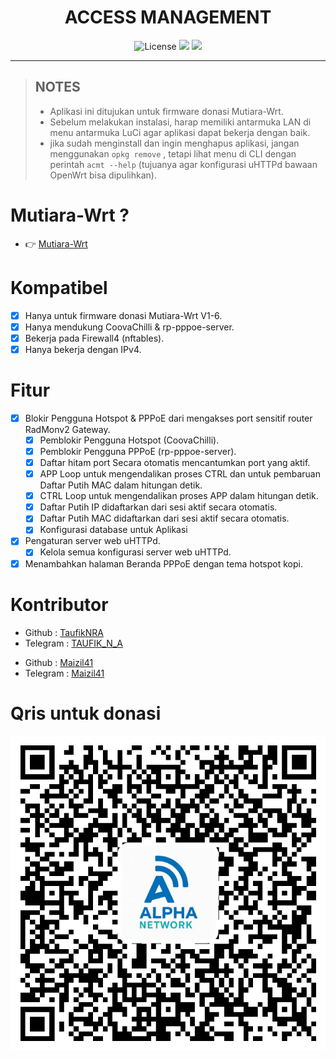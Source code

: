 <div align="center">
  <h1>ACCESS MANAGEMENT</h1>
</div>

<div align="center">
  <img alt="License" src="https://img.shields.io/github/license/TaufikNRA/Access-Management?style=for-the-badge">
  <a target="_blank" href="https://github.com/TaufikNRA/Access-Management/releases"><img src="https://img.shields.io/github/release/TaufikNRA/Access-Management?style=for-the-badge"></a>
  <a target="_blank" href="https://github.com/TaufikNRA/Access-Management/releases"><img src="https://img.shields.io/github/downloads/TaufikNRA/Access-Management/total?style=for-the-badge"></a>
</div>
<hr/>

> ## NOTES
>
> - Aplikasi ini ditujukan untuk firmware donasi Mutiara-Wrt.
> - Sebelum melakukan instalasi, harap memiliki antarmuka LAN di menu antarmuka LuCi agar aplikasi dapat bekerja dengan baik.
> - jika sudah menginstall dan ingin menghapus aplikasi, jangan menggunakan `opkg remove` , tetapi lihat menu di CLI dengan perintah `acmt --help` (tujuanya agar konfigurasi uHTTPd bawaan OpenWrt bisa dipulihkan).

# Mutiara-Wrt ?

- 👉 <a href="https://github.com/Mutiara-Wrt" target="_blank">Mutiara-Wrt</a>

# Kompatibel

- [x] Hanya untuk firmware donasi Mutiara-Wrt V1-6.
- [x] Hanya mendukung CoovaChilli & rp-pppoe-server.
- [x] Bekerja pada Firewall4 (nftables).
- [x] Hanya bekerja dengan IPv4.

# Fitur

- [x] Blokir Pengguna Hotspot & PPPoE dari mengakses port sensitif router RadMonv2 Gateway.
  - [x] Pemblokir Pengguna Hotspot (CoovaChilli).
  - [x] Pemblokir Pengguna PPPoE (rp-pppoe-server).
  - [x] Daftar hitam port Secara otomatis mencantumkan port yang aktif.
  - [x] APP Loop untuk mengendalikan proses CTRL dan untuk pembaruan Daftar Putih MAC dalam hitungan detik.
  - [x] CTRL Loop untuk mengendalikan proses APP dalam hitungan detik.
  - [x] Daftar Putih IP didaftarkan dari sesi aktif secara otomatis.
  - [x] Daftar Putih MAC didaftarkan dari sesi aktif secara otomatis.
  - [x] Konfigurasi database untuk Aplikasi
- [x] Pengaturan server web uHTTPd.
  - [x] Kelola semua konfigurasi server web uHTTPd.

- [x] Menambahkan halaman Beranda PPPoE dengan tema hotspot kopi.

# Kontributor

<ul>
  <li>Github : <a href="https://github.com/TaufikNRA" target="_blank">TaufikNRA</a></li>
  <li>Telegram : <a href="https://t.me/Taufik_N_A" target="_blank">TAUFIK_N_A</a></li>
</ul>
<ul>
  <li>Github : <a href="https://github.com/Maizil41" target="_blank">Maizil41</a></li>
  <li>Telegram : <a href="https://t.me/Maizil41" target="_blank">Maizil41</a></li>
</ul>

# Qris untuk donasi

  <p>
  <img src="img/qris.png" alt="qris">
 </p>
